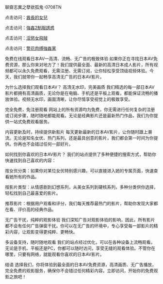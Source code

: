 聊齋志異之孽欲孤鬼-0708TN

点击访问：<a href="https://heiliaoxqkkct.pages.dev">酋長的女兒</a>

点击访问：<a href="https://heiliaowzu4ur.pages.dev">強姦2制服誘惑</a>

点击访问：<a href="https://heiliaozj3tjd.pages.dev">淫慾女飛賊</a>

点击访问：<a href="https://heiliaoe8ajia.pages.dev">警花肉搏強姦黨</a>

免费在线观看日本AV—高清、流畅、无广告的极致体验
如果你正在寻找日本AV免费资源，那么你来对地方了！我们提供最全面、最新的高清日本成人影片，所有视频都可以永久免费观看，无需注册、无需订阅，让你轻松享受顶级视频体验。今天，我们就带你一起畅享高清无广告的日本AV影片。

为什么选择我们观看日本AV？
高清无水印，完美画质
我们精选的每一部日本AV影片都拥有高清画质，无论你是在电脑、手机还是平板上观看，都能保证流畅的播放体验。视频无水印，画面清晰，让你尽情享受视觉上的极致享受。

完全免费，免注册观看
网站上的所有资源均为免费，你无需进行任何复杂的注册或订阅步骤，随时随地都能观看。无论是经典影片还是最新热门作品，我们为你提供一站式免费观看服务。

内容更新及时，持续提供新影片
每天更新最新的日本AV影片，让你随时跟上潮流。无论是知名女优、热门系列，还是最具创意的影片，我们都会第一时间为你提供。你再也不会错过任何一部好片。

如何找到你喜欢的日本AV影片？
我们的站点提供了多种便捷的搜索方式，帮助你快速找到自己喜欢的内容：

按女优分类：如果你对某位女优特别感兴趣，可以直接进入她的专属页面，快速查看她所有的作品。

按影片类型：从情感剧到幻想系列，从美女系列到硬核系列，多种分类供你选择，轻松找到自己最喜爱的影片。

推荐影片：根据用户观看和评分，我们每天推荐最热门的影片，帮助你发现大家都在看、评价高的经典作品。

无广告干扰，纯粹的观影体验
我们深知广告对观影体验的影响，因此，所有影片都不会有任何广告弹窗干扰。你可以在无广告的环境中，专心享受每一部影片的精彩内容，让观影变得更纯粹、更畅快。

多设备支持，随时随地观看
我们的站点经过优化，可以在各种设备上流畅观看。无论是手机、平板还是PC，你都可以随时访问，享受无缝的观看体验。不管你在哪里，只要有网络，就能观看你喜欢的日本AV影片。

结语
选择我们，你将体验到最全面的日本AV免费资源，高清画质、无广告播放，完全免费的观影服务，确保你不会错过任何精彩内容。立即访问，开始你的免费观影之旅吧！








<span style="display:none;">[Canonical link] ( https://github.com/dtn2611/777777 ）</span>


